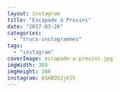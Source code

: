```yaml
---
layout: instagram
title: "Escapade à Provins"
date: "2017-03-26"
categories: 
  - "trucs-instagrammes"
tags: 
  - "instagram"
coverImage: escapade-a-provins.jpg
imgWidth: 360
imgHeight: 360
instagram: BSHBO52jKlh
---
```

